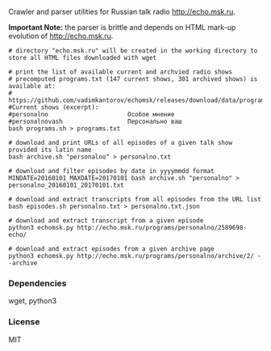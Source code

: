 Crawler and parser utilities for Russian talk radio http://echo.msk.ru.

**Important Note:** the parser is brittle and depends on HTML mark-up evolution of http://echo.msk.ru.

```shell
# directory "echo.msk.ru" will be created in the working directory to store all HTML files downloaded with wget

# print the list of available current and archvied radio shows
# precomputed programs.txt (147 current shows, 301 archived shows) is available at:
# https://github.com/vadimkantorov/echomsk/releases/download/data/programs.txt
#Current shows (excerpt):
#personalno                      Особое мнение
#personalnovash                  Персонально ваш
bash programs.sh > programs.txt

# download and print URLs of all episodes of a given talk show provided its latin name
bash archive.sh "personalno" > personalno.txt

# download and filter episodes by date in yyyymmdd format
MINDATE=20160101 MAXDATE=20170101 bash archive.sh "personalno" > personalno_20160101_20170101.txt

# download and extract transcripts from all episodes from the URL list
bash episodes.sh personalno.txt > personalno.txt.json

# download and extract transcript from a given episode
python3 echomsk.py http://echo.msk.ru/programs/personalno/2589698-echo/

# download and extract episodes from a given archive page
python3 echomsk.py http://echo.msk.ru/programs/personalno/archive/2/ --archive
```

### Dependencies
wget, python3

### License
MIT
